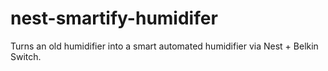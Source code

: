 # nest-smartify-humidifer
Turns an old humidifier into a smart automated humidifier via Nest + Belkin Switch.

